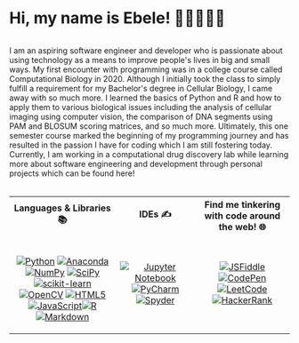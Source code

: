 # Hi, my name is Ebele! 👋🏽👩🏽‍💻

<img>

I am an aspiring software engineer and developer who is passionate about using technology as a means to improve people's lives in big and small ways. My first encounter with programming was in a college course called Computational Biology in 2020. Although I initially took the class to simply fulfill a requirement for my Bachelor's degree in Cellular Biology, I came away with so much more. I learned the basics of Python and R and how to apply them to various biological issues including the analysis of cellular imaging using computer vision, the comparison of DNA segments using PAM and BLOSUM scoring matrices, and so much more. Ultimately, this one semester course marked the beginning of my programming journey and has resulted in the passion I have for coding which I am still fostering today. Currently, I am working in a computational drug discovery lab while learning more about software engineering and development through personal projects which can be found here! <br>
<br>

<table>
<tr>
<th align="center">
Languages & Libraries 📚
</th>
<th align="center">
IDEs ✍
</th>
<th align="center">
Find me tinkering with code around the web! 🌐
</th>
</tr>

<tr>
<td align="center">
<br>
<p><a href="#"><img src="https://img.shields.io/badge/python-3670A0?style=flat&amp;logo=python&amp;logoColor=ffdd54" alt="Python"></a> <a href="#"><img src="https://img.shields.io/badge/Anaconda-%2344A833.svg?style=flat&amp;logo=anaconda&amp;logoColor=white" alt="Anaconda"></a> <a href="#"><img src="https://img.shields.io/badge/numpy-%23013243.svg?style=flat&amp;logo=numpy&amp;logoColor=white" alt="NumPy"></a> <a href="#"><img src="https://img.shields.io/badge/SciPy-%230C55A5.svg?style=flat&amp;logo=scipy&amp;logoColor=%white" alt="SciPy"></a> <br> <a href="#"><img src="https://img.shields.io/badge/scikit--learn-%23F7931E.svg?style=flat&amp;logo=scikit-learn&amp;logoColor=white" alt="scikit-learn"></a> <a href="#"><img src="https://img.shields.io/badge/opencv-%23white.svg?style=flat&amp;logo=opencv&amp;logoColor=white" alt="OpenCV"></a> <a href="#"><img src="https://img.shields.io/badge/html5-%23E34F26.svg?style=flat&amp;logo=html5&amp;logoColor=white" alt="HTML5"></a> <a href="#"><img src="https://img.shields.io/badge/javascript-%23323330.svg?style=flat&amp;logo=javascript&amp;logoColor=%23F7DF1E" alt="JavaScript"></a><a href="#"><img src="https://img.shields.io/badge/R-%23276DC3.svg?style=flat&amp;logo=r&amp;logoColor=white" alt="R"></a> <a href="#"><img src="https://img.shields.io/badge/markdown-%23000000.svg?style=flat&amp;logo=markdown&amp;logoColor=white" alt="Markdown"></a></p>
</td>

<td align="center">
<p><a href="#"><img src="https://img.shields.io/badge/jupyter-%23FA0F00.svg?style=flat&amp;logo=jupyter&amp;logoColor=white" alt="Jupyter Notebook"></a> <a href="#"><img src="https://img.shields.io/badge/pycharm-143?style=flat&amp;logo=pycharm&amp;logoColor=black&amp;color=black&amp;labelColor=green" alt="PyCharm"></a> <a href="#"><img src="https://img.shields.io/badge/Spyder-838485?style=flat&amp;logo=spyder%20ide&amp;logoColor=maroon" alt="Spyder"></a></p>
</td>

<td align="center">
<p><a href="https://jsfiddle.net/user/biabab/fiddles/"><img src="https://img.shields.io/static/v1?message=JSFiddle&amp;logo=jsfiddle&amp;labelColor=5c5c5c&amp;color=blue&amp;logoColor=9cf&amp;label=%20" alt="JSFiddle"></a> <a href="#"><img src="https://img.shields.io/badge/Codepen-000000?style=flat&amp;logo=codepen&amp;logoColor=white" alt="CodePen"></a> <a href="#"><img src="https://img.shields.io/badge/LeetCode-000000?style=flat&amp;logo=LeetCode&amp;logoColor=#d16c06" alt="LeetCode"></a> <a href="#"><img src="https://img.shields.io/badge/-HackerRank-2EC866?style=flat&amp;logo=HackerRank&amp;logoColor=white" alt="HackerRank"></a></p>
</td>
  
</tr>
</table>
